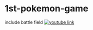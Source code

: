 # 1st-pokemon-game
include battle field
<a href="{https://youtu.be/tvwTLzRrv3A}" title="youtube link">
![youtube link](https://www.youtube.com/watch?v=tvwTLzRrv3A)
